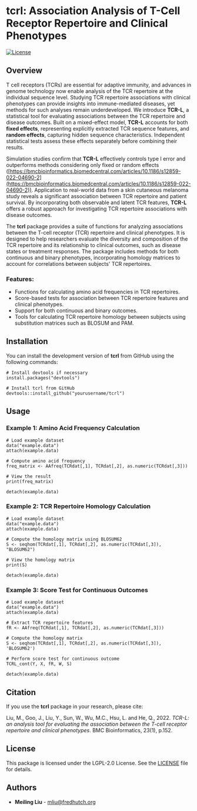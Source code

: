# tcrl: Association Analysis of T-Cell Receptor Repertoire and Clinical Phenotypes

[![License](https://img.shields.io/badge/license-LGPL--2.0-blue.svg)](https://www.gnu.org/licenses/old-licenses/lgpl-2.0.html)

## Overview

T cell receptors (TCRs) are essential for adaptive immunity, and advances in genome technology now enable analysis of the TCR repertoire at the individual sequence level. Studying TCR repertoire associations with clinical phenotypes can provide insights into immune-mediated diseases, yet methods for such analyses remain underdeveloped. We introduce **TCR-L**, a statistical tool for evaluating associations between the TCR repertoire and disease outcomes. Built on a mixed-effect model, **TCR-L** accounts for both **fixed effects**, representing explicitly extracted TCR sequence features, and **random effects**, capturing hidden sequence characteristics. Independent statistical tests assess these effects separately before combining their results.

Simulation studies confirm that **TCR-L** effectively controls type I error and outperforms methods considering only fixed or random effects ([https://bmcbioinformatics.biomedcentral.com/articles/10.1186/s12859-022-04690-2](https://bmcbioinformatics.biomedcentral.com/articles/10.1186/s12859-022-04690-2)). Application to real-world data from a skin cutaneous melanoma study reveals a significant association between TCR repertoire and patient survival. By incorporating both observable and latent TCR features, **TCR-L** offers a robust approach for investigating TCR repertoire associations with disease outcomes.

The **tcrl** package provides a suite of functions for analyzing associations between the T-cell receptor (TCR) repertoire and clinical phenotypes. It is designed to help researchers evaluate the diversity and composition of the TCR repertoire and its relationship to clinical outcomes, such as disease states or treatment responses. The package includes methods for both continuous and binary phenotypes, incorporating homology matrices to account for correlations between subjects' TCR repertoires.

### Features:
- Functions for calculating amino acid frequencies in TCR repertoires.
- Score-based tests for association between TCR repertoire features and clinical phenotypes.
- Support for both continuous and binary outcomes.
- Tools for calculating TCR repertoire homology between subjects using substitution matrices such as BLOSUM and PAM.

## Installation

You can install the development version of **tcrl** from GitHub using the following commands:

```{r}
# Install devtools if necessary
install.packages("devtools")

# Install tcrl from GitHub
devtools::install_github("yourusername/tcrl")
```

## Usage

### Example 1: Amino Acid Frequency Calculation

```{r}
# Load example dataset
data("example.data")
attach(example.data)

# Compute amino acid frequency
freq_matrix <- AAfreq(TCRdat[,1], TCRdat[,2], as.numeric(TCRdat[,3]))

# View the result
print(freq_matrix)

detach(example.data)
```

### Example 2: TCR Repertoire Homology Calculation

```{r}
# Load example dataset
data("example.data")
attach(example.data)

# Compute the homology matrix using BLOSUM62
S <- seqhom(TCRdat[,1], TCRdat[,2], as.numeric(TCRdat[,3]), "BLOSUM62")

# View the homology matrix
print(S)

detach(example.data)
```

### Example 3: Score Test for Continuous Outcomes

```{r}
# Load example dataset
data("example.data")
attach(example.data)

# Extract TCR repertoire features
fR <- AAfreq(TCRdat[,1], TCRdat[,2], as.numeric(TCRdat[,3]))

# Compute the homology matrix
S <- seqhom(TCRdat[,1], TCRdat[,2], as.numeric(TCRdat[,3]), 'BLOSUM62')

# Perform score test for continuous outcome
TCRL_cont(Y, X, fR, W, S)

detach(example.data)
```

## Citation

If you use the **tcrl** package in your research, please cite:

Liu, M., Goo, J., Liu, Y., Sun, W., Wu, M.C., Hsu, L. and He, Q., 2022. *TCR-L: an analysis tool for evaluating the association between the T-cell receptor repertoire and clinical phenotypes*. BMC Bioinformatics, 23(1), p.152.

## License

This package is licensed under the LGPL-2.0 License. See the [LICENSE](LICENSE) file for details.

## Authors

- **Meiling Liu** - [mliu@fredhutch.org](mailto:mliu@fredhutch.org)
